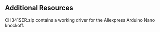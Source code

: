 ## Additional Resources

CH341SER.zip contains a working driver for the Aliexpress Arduino Nano knockoff.

